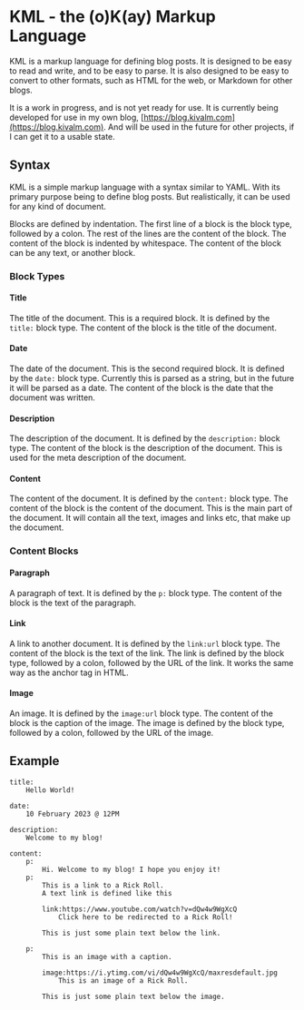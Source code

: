 # KML - the (o)K(ay) Markup Language

KML is a markup language for defining blog posts. It is designed to be easy to read and write, and to be easy to parse. It is also designed to be easy to convert to other formats, such as HTML for the web, or Markdown for other blogs.

It is a work in progress, and is not yet ready for use. It is currently being developed for use in my own blog, [https://blog.kivalm.com](https://blog.kivalm.com). And will be used in the future for other projects, if I can get it to a usable state.

## Syntax

KML is a simple markup language with a syntax similar to YAML. With its primary purpose being to define blog posts. But realistically, it can be used for any kind of document. 

Blocks are defined by indentation. The first line of a block is the block type, followed by a colon. The rest of the lines are the content of the block. The content of the block is indented by whitespace. The content of the block can be any text, or another block.

### Block Types

#### Title

The title of the document. This is a required block. It is defined by the `title:` block type. The content of the block is the title of the document.

#### Date

The date of the document. This is the second required block. It is defined by the `date:` block type. Currently this is parsed as a string, but in the future it will be parsed as a date. The content of the block is the date that the document was written.

#### Description

The description of the document. It is defined by the `description:` block type. The content of the block is the description of the document. This is used for the meta description of the document.

#### Content

The content of the document. It is defined by the `content:` block type. The content of the block is the content of the document. This is the main part of the document. It will contain all the text, images and links etc, that make up the document.

### Content Blocks

#### Paragraph

A paragraph of text. It is defined by the `p:` block type. The content of the block is the text of the paragraph.

#### Link

A link to another document. It is defined by the `link:url` block type. The content of the block is the text of the link. The link is defined by the block type, followed by a colon, followed by the URL of the link. It works the same way as the anchor tag in HTML.

#### Image

An image. It is defined by the `image:url` block type. The content of the block is the caption of the image. The image is defined by the block type, followed by a colon, followed by the URL of the image.





## Example
```
title:
    Hello World!

date:
    10 February 2023 @ 12PM

description:
    Welcome to my blog!

content:
    p:
        Hi. Welcome to my blog! I hope you enjoy it!
    p:
        This is a link to a Rick Roll.
        A text link is defined like this

        link:https://www.youtube.com/watch?v=dQw4w9WgXcQ
            Click here to be redirected to a Rick Roll!
        
        This is just some plain text below the link.

    p:
        This is an image with a caption.

        image:https://i.ytimg.com/vi/dQw4w9WgXcQ/maxresdefault.jpg
            This is an image of a Rick Roll.

        This is just some plain text below the image.
```